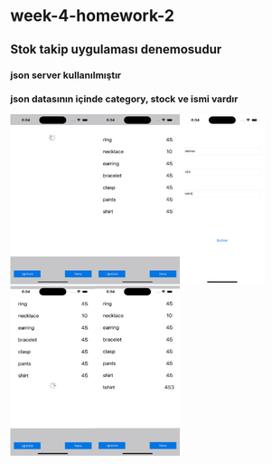 # week-4-homework-2
## Stok takip uygulaması denemosudur
### json server kullanılmıştır
### json datasının içinde category, stock ve ismi vardır
<img src="https://github.com/Protein-Swift-Bootcamp/week-4-homework-2-aliberkayberber/blob/main/png1.png" width="150" height="300"/><img src="https://github.com/Protein-Swift-Bootcamp/week-4-homework-2-aliberkayberber/blob/main/png2.png" width="150" height="300"/><img src="https://github.com/Protein-Swift-Bootcamp/week-4-homework-2-aliberkayberber/blob/main/png3.png" width="150" height="300"/><img src="https://github.com/Protein-Swift-Bootcamp/week-4-homework-2-aliberkayberber/blob/main/png4.png" width="150" height="300"/><img src="https://github.com/Protein-Swift-Bootcamp/week-4-homework-2-aliberkayberber/blob/main/png5.png" width="150" height="300"/>
